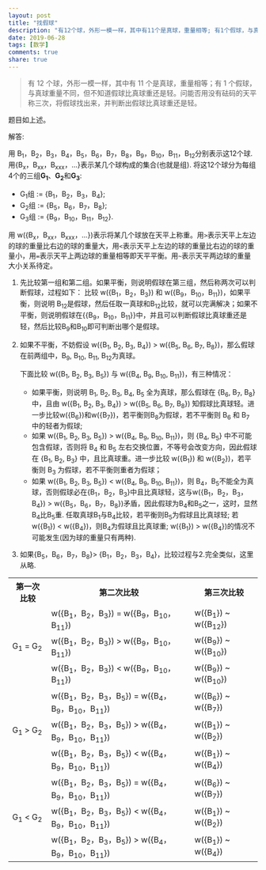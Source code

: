 ```yaml
---
layout: post
title: "找假球"
description: "有12个球，外形一模一样，其中有11个是真球，重量相等; 有1个假球，与真球重量不同，但不知道假球比真球重还是轻. 问能否用没有砝码的天平称三次，将假球找出来，并判断出假球比真球重还是轻."
date: 2019-06-28
tags: [数学]
comments: true
share: true
---
```


> 有 12 个球，外形一模一样，其中有 11 个是真球，重量相等；有 1 个假球，与真球重量不同，但不知道假球比真球重还是轻。问能否用没有砝码的天平称三次，将假球找出来，并判断出假球比真球重还是轻。

题目如上述。

解答:

用 B<sub>1</sub>，B<sub>2</sub>，B<sub>3</sub>，B<sub>4</sub>，B<sub>5</sub>，B<sub>6</sub>，B<sub>7</sub>，B<sub>8</sub>，B<sub>9</sub>，B<sub>10</sub>，B<sub>11</sub>，B<sub>12</sub>分别表示这12个球. 用{B<sub>x</sub>，B<sub>xx</sub>，B<sub>xxx</sub>，...}表示某几个球构成的集合(也就是组). 将这12个球分为每组4个的三组<strong>G<sub>1</sub></strong>、<strong>G<sub>2</sub></strong>和<strong>G<sub>3</sub></strong>: 

* G<sub>1</sub>组 := {B<sub>1</sub>，B<sub>2</sub>，B<sub>3</sub>，B<sub>4</sub>};
* G<sub>2</sub>组 := {B<sub>5</sub>，B<sub>6</sub>，B<sub>7</sub>，B<sub>8</sub>};
* G<sub>3</sub>组 := {B<sub>9</sub>，B<sub>10</sub>，B<sub>11</sub>，B<sub>12</sub>}. 

用 w({B<sub>x</sub>，B<sub>xx</sub>，B<sub>xxx</sub>，...})表示将某几个球放在天平上称重。用`>`表示天平上左边的球的重量比右边的球的重量大，用`<`表示天平上左边的球的重量比右边的球的重量小，用`=`表示天平上两边球的重量相等即天平平衡。用`~`表示天平两边球的重量大小关系待定。


1. 先比较第一组和第二组。如果平衡，则说明假球在第三组，然后称两次可以判断假球，过程如下：
比较 w({B<sub>1</sub>，B<sub>2</sub>，B<sub>3</sub>}) 和 w({B<sub>9</sub>，B<sub>10</sub>，B<sub>11</sub>})，如果平衡，则说明 B<sub>12</sub>是假球，然后任取一真球和B<sub>12</sub>比较，就可以完满解决；如果不平衡，则说明假球在{{B<sub>9</sub>，B<sub>10</sub>，B<sub>11</sub>}}中，并且可以判断假球比真球重还是轻，然后比较B<sub>9</sub>和B<sub>10</sub>即可判断出哪个是假球。
2. 如果不平衡，不妨假设 w({B<sub>1</sub>, B<sub>2</sub>, B<sub>3</sub>, B<sub>4</sub>}) > w({B<sub>5</sub>, B<sub>6</sub>, B<sub>7</sub>, B<sub>8</sub>})，那么假球在前两组中，B<sub>9</sub>, B<sub>10</sub>, B<sub>11</sub>, B<sub>12</sub>为真球。
   
   下面比较 w({B<sub>1</sub>, B<sub>2</sub>, B<sub>3</sub>, B<sub>5</sub>}) 与 w({B<sub>4</sub>, B<sub>9</sub>, B<sub>10</sub>, B<sub>11</sub>})，有三种情况：
    
   * 如果平衡，则说明 B<sub>1</sub>, B<sub>2</sub>, B<sub>3</sub>, B<sub>4</sub>, B<sub>5</sub> 全为真球，那么假球在 {B<sub>6</sub>, B<sub>7</sub>, B<sub>8</sub>} 中，且由 w({B<sub>1</sub>, B<sub>2</sub>, B<sub>3</sub>, B<sub>4</sub>}) > w({B<sub>5</sub>, B<sub>6</sub>, B<sub>7</sub>, B<sub>8</sub>}) 知假球比真球轻。进一步比较w({B<sub>6</sub>})和w({B<sub>7</sub>})，若平衡则B<sub>8</sub>为假球，若不平衡则 B<sub>6</sub> 和 B<sub>7</sub> 中的轻者为假球;
   * 如果 w({B<sub>1</sub>, B<sub>2</sub>, B<sub>3</sub>, B<sub>5</sub>}) > w({B<sub>4</sub>, B<sub>9</sub>, B<sub>10</sub>, B<sub>11</sub>})，则 {B<sub>4</sub>, B<sub>5</sub>} 中不可能包含假球，否则将 B<sub>4</sub> 和 B<sub>5</sub> 左右交换位置，不等号会改变方向，因此假球在 {B<sub>1</sub>, B<sub>2</sub>, B<sub>3</sub>} 中，且比真球重。进一步比较 w({B<sub>1</sub>}) 和 w({B<sub>2</sub>})，若平衡则 B<sub>3</sub> 为假球，若不平衡则重者为假球；
   * 如果 w({B<sub>1</sub>, B<sub>2</sub>, B<sub>3</sub>, B<sub>5</sub>}) < w({B<sub>4</sub>, B<sub>9</sub>, B<sub>10</sub>, B<sub>11</sub>})，则 B<sub>4</sub>，B<sub>5</sub>不能全为真球，否则假球必在{B<sub>1</sub>，B<sub>2</sub>，B<sub>3</sub>}中且比真球轻，这与w({B<sub>1</sub>，B<sub>2</sub>，B<sub>3</sub>，B<sub>4</sub>}) > w({B<sub>5</sub>，B<sub>6</sub>，B<sub>7</sub>，B<sub>8</sub>})矛盾，因此假球为B<sub>4</sub>和B<sub>5</sub>之一，这时，显然B<sub>4</sub>比B<sub>5</sub>重. 任取真球B<sub>1</sub>与B<sub>4</sub>比较，若平衡则B<sub>5</sub>为假球且比真球轻; 若w({B<sub>1</sub>}) < w({B<sub>4</sub>})，则B<sub>4</sub>为假球且比真球重; w({B<sub>1</sub>}) > w({B<sub>4</sub>})的情况不可能发生(因为球的重量只有两种). 
3. 如果{B<sub>5</sub>，B<sub>6</sub>，B<sub>7</sub>，B<sub>8</sub>}> {B<sub>1</sub>，B<sub>2</sub>，B<sub>3</sub>，B<sub>4</sub>}，比较过程与2.完全类似，这里从略. 


<!--
<style type="text/css">
.tg  {border-collapse:collapse;border-spacing:0;}
.tg td{font-family:Arial，sans-serif;font-size:14px;padding:10px 5px;border-style:solid;border-width:1px;overflow:hidden;word-break:normal;border-color:black;}
.tg th{font-family:Arial，sans-serif;font-size:14px;font-weight:normal;padding:10px 5px;border-style:solid;border-width:1px;overflow:hidden;word-break:normal;border-color:black;}
.tg .tg-0pky{border-color:inherit;text-align:left;vertical-align:top}
.tg .tg-0lax{text-align:left;vertical-align:top}
</style>
-->

<table class="tg">
  <tr>
    <th class="tg-0pky">第一次比较</th>
    <th class="tg-0lax">第二次比较</th>
    <th class="tg-0lax">第三次比较</th>
  </tr>
  <tr>
    <td class="tg-0lax" rowspan="3">G<sub>1</sub> = G<sub>2</sub></td>
    <td class="tg-0lax">w({B<sub>1</sub>，B<sub>2</sub>，B<sub>3</sub>}) = w({B<sub>9</sub>，B<sub>10</sub>，B<sub>11</sub>})</td>
    <td class="tg-0lax">w({B<sub>1</sub>}) ~ w({B<sub>12</sub>})</td>
  </tr>
  <tr>
    <td class="tg-0lax">w({B<sub>1</sub>，B<sub>2</sub>，B<sub>3</sub>}) > w({B<sub>9</sub>，B<sub>10</sub>，B<sub>11</sub>})</td>
    <td class="tg-0lax">w({B<sub>9</sub>}) ~ w({B<sub>10</sub>})</td>
  </tr>
  <tr>
    <td class="tg-0lax">w({B<sub>1</sub>，B<sub>2</sub>，B<sub>3</sub>}) < w({B<sub>9</sub>，B<sub>10</sub>，B<sub>11</sub>})</td>
    <td class="tg-0lax">w({B<sub>9</sub>}) ~ w({B<sub>10</sub>})</td>
  </tr>
  <tr>
    <td class="tg-0lax" rowspan="3">G<sub>1</sub> > G<sub>2</sub></td>
    <td class="tg-0lax">w({B<sub>1</sub>，B<sub>2</sub>，B<sub>3</sub>，B<sub>5</sub>}) = w({B<sub>4</sub>，B<sub>9</sub>，B<sub>10</sub>，B<sub>11</sub>})</td>
    <td class="tg-0lax">w({B<sub>6</sub>}) ~ w({B<sub>7</sub>})</td>
  </tr>
  <tr>
    <td class="tg-0lax">w({B<sub>1</sub>，B<sub>2</sub>，B<sub>3</sub>，B<sub>5</sub>}) > w({B<sub>4</sub>，B<sub>9</sub>，B<sub>10</sub>，B<sub>11</sub>})</td>
    <td class="tg-0lax">w({B<sub>1</sub>}) ~ w({B<sub>2</sub>})</td>
  </tr>
  <tr>
    <td class="tg-0lax">w({B<sub>1</sub>，B<sub>2</sub>，B<sub>3</sub>，B<sub>5</sub>}) < w({B<sub>4</sub>，B<sub>9</sub>，B<sub>10</sub>，B<sub>11</sub>})</td>
    <td class="tg-0lax">w({B<sub>1</sub>}) ~ w({B<sub>4</sub>})</td>
  </tr>
  <tr>
    <td class="tg-0lax" rowspan="3">G<sub>1</sub> < G<sub>2</sub></td>
    <td class="tg-0lax">w({B<sub>1</sub>，B<sub>2</sub>，B<sub>3</sub>，B<sub>5</sub>}) = w({B<sub>4</sub>，B<sub>9</sub>，B<sub>10</sub>，B<sub>11</sub>})</td>
    <td class="tg-0lax">w({B<sub>6</sub>}) ~ w({B<sub>7</sub>})</td>
  </tr>
  <tr>
    <td class="tg-0lax">w({B<sub>1</sub>，B<sub>2</sub>，B<sub>3</sub>，B<sub>5</sub>}) < w({B<sub>4</sub>，B<sub>9</sub>，B<sub>10</sub>，B<sub>11</sub>})</td>
    <td class="tg-0lax">w({B<sub>1</sub>}) ~ w({B<sub>2</sub>})</td>
  </tr>
  <tr>
    <td class="tg-0lax">w({B<sub>1</sub>，B<sub>2</sub>，B<sub>3</sub>，B<sub>5</sub>}) > w({B<sub>4</sub>，B<sub>9</sub>，B<sub>10</sub>，B<sub>11</sub>})</td>
    <td class="tg-0lax">w({B<sub>1</sub>}) ~ w({B<sub>4</sub>})</td>
  </tr>
</table>
